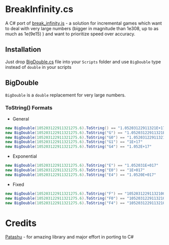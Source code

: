 # BreakInfinity.cs
A C# port of [break_infinity.js](https://github.com/Patashu/break_infinity.js) - a solution for incremental games which want to deal with very large numbers (bigger in magnitude than 1e308, up to as much as 1e(9e15) ) and want to prioritize speed over accuracy.

## Installation

Just drop [BigDouble.cs](https://github.com/Razenpok/BreakInfinity.cs/blob/master/BreakInfinity/BigDouble.cs) file into your `Scripts` folder and use `BigDouble` type instead of `double` in your scripts

## BigDouble
`BigDouble` is a `double` replacement for very large numbers.

### ToString() Formats

- General
```csharp
new BigDouble(105203122911321275.6).ToString() == "1.05203122911321E+17"
new BigDouble(105203122911321275.6).ToString("G") == "1.05203122911321E+17"
new BigDouble(105203122911321275.6).ToString("G0") == "1.05203122911321E+17"
new BigDouble(105203122911321275.6).ToString("G1") == "1E+17"
new BigDouble(105203122911321275.6).ToString("G4") == "1.052E+17"
```
- Exponential
```csharp
new BigDouble(105203122911321275.6).ToString("E") == "1.052031E+017"
new BigDouble(105203122911321275.6).ToString("E0") == "1E+017"
new BigDouble(105203122911321275.6).ToString("E4") == "1.0520E+017"
```
- Fixed
```csharp
new BigDouble(105203122911321275.6).ToString("F") == "105203122911321000.00"
new BigDouble(105203122911321275.6).ToString("F0") == "105203122911321000"
new BigDouble(105203122911321275.6).ToString("F4") == "105203122911321000.0000"
```

# Credits
[Patashu](https://github.com/Patashu) - for amazing library and major effort in porting to C#
